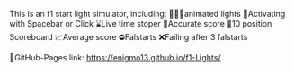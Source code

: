 This is an f1 start light simulator, including:
🔴🔴🔴animated lights
🏁Activating with Spacebar or Click
⌛Live time stoper
🧭Accurate score
🧮10 position Scoreboard
📈Average score
⛔Falstarts
❌Failing after 3 falstarts

📜GitHub-Pages link: https://enigmo13.github.io/f1-Lights/
